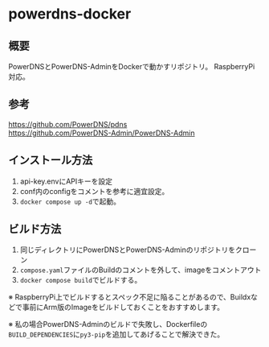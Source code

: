 # powerdns-docker

## 概要

PowerDNSとPowerDNS-AdminをDockerで動かすリポジトリ。
RaspberryPi対応。

## 参考

https://github.com/PowerDNS/pdns  
https://github.com/PowerDNS-Admin/PowerDNS-Admin

## インストール方法

1. api-key.envにAPIキーを設定
2. conf内のconfigをコメントを参考に適宜設定。
3. `docker compose up -d`で起動。

## ビルド方法

1. 同じディレクトリにPowerDNSとPowerDNS-Adminのリポジトリをクローン
2. `compose.yaml`ファイルのBuildのコメントを外して、imageをコメントアウト
3. `docker compose build`でビルドする。

※ RaspberryPi上でビルドするとスペック不足に陥ることがあるので、Buildxなどで事前にArm版のImageをビルドしておくことをおすすめします。　　

※ 私の場合PowerDNS-Adminのビルドで失敗し、Dockerfileの`BUILD_DEPENDENCIES`に`py3-pip`を追加してあげることで解決できた。
